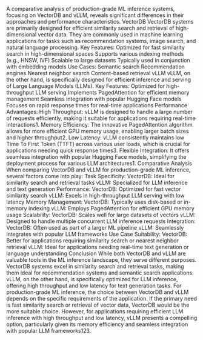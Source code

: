 A comparative analysis of production-grade ML inference systems, focusing on VectorDB and vLLM, reveals significant differences in their approaches and performance characteristics.
VectorDB
VectorDB systems are primarily designed for efficient similarity search and retrieval of high-dimensional vector data. They are commonly used in machine learning applications for tasks such as recommendation systems, image search, and natural language processing.
Key Features:
Optimized for fast similarity search in high-dimensional spaces
Supports various indexing methods (e.g., HNSW, IVF)
Scalable to large datasets
Typically used in conjunction with embedding models
Use Cases:
Semantic search
Recommendation engines
Nearest neighbor search
Content-based retrieval
vLLM
vLLM, on the other hand, is specifically designed for efficient inference and serving of Large Language Models (LLMs).
Key Features:
Optimized for high-throughput LLM serving
Implements PagedAttention for efficient memory management
Seamless integration with popular Hugging Face models
Focuses on rapid response times for real-time applications
Performance Advantages:
High Throughput: vLLM is designed to handle a large number of requests efficiently, making it suitable for applications requiring real-time interactions1.
Memory Efficiency: The innovative PagedAttention algorithm allows for more efficient GPU memory usage, enabling larger batch sizes and higher throughput2.
Low Latency: vLLM consistently maintains low Time To First Token (TTFT) across various user loads, which is crucial for applications needing quick response times3.
Flexible Integration: It offers seamless integration with popular Hugging Face models, simplifying the deployment process for various LLM architectures1.
Comparative Analysis
When comparing VectorDB and vLLM for production-grade ML inference, several factors come into play:
Task Specificity:
VectorDB: Ideal for similarity search and retrieval tasks
vLLM: Specialized for LLM inference and text generation
Performance:
VectorDB: Optimized for fast vector similarity search
vLLM: Excels in high-throughput LLM serving with low latency
Memory Management:
VectorDB: Typically uses disk-based or in-memory indexing
vLLM: Employs PagedAttention for efficient GPU memory usage
Scalability:
VectorDB: Scales well for large datasets of vectors
vLLM: Designed to handle multiple concurrent LLM inference requests
Integration:
VectorDB: Often used as part of a larger ML pipeline
vLLM: Seamlessly integrates with popular LLM frameworks
Use Case Suitability:
VectorDB: Better for applications requiring similarity search or nearest neighbor retrieval
vLLM: Ideal for applications needing real-time text generation or language understanding
Conclusion
While both VectorDB and vLLM are valuable tools in the ML inference landscape, they serve different purposes. VectorDB systems excel in similarity search and retrieval tasks, making them ideal for recommendation systems and semantic search applications. vLLM, on the other hand, is specifically optimized for LLM inference, offering high throughput and low latency for text generation tasks.
For production-grade ML inference, the choice between VectorDB and vLLM depends on the specific requirements of the application. If the primary need is fast similarity search or retrieval of vector data, VectorDB would be the more suitable choice. However, for applications requiring efficient LLM inference with high throughput and low latency, vLLM presents a compelling option, particularly given its memory efficiency and seamless integration with popular LLM frameworks123.